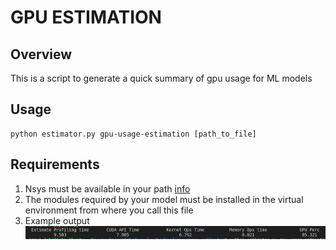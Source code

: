 # GPU ESTIMATION

## Overview
This is a script to generate a quick summary of gpu usage for ML models

## Usage
```
python estimator.py gpu-usage-estimation [path_to_file]
```

## Requirements
1. Nsys must be available in your path [info](https://developer.nvidia.com/nsight-systems/get-started)
2. The modules required by your model must be installed in the virtual environment from where you call this file
3. Example output
![sample image](sample.png)